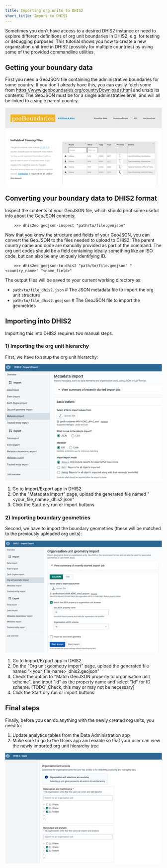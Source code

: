 ```yaml
---
title: Importing org units to DHIS2
short_title: Import to DHIS2
---
```


Sometimes you don't have access to a desired DHIS2 instance or need to explore different definitions of org unit boundaries in DHIS2, e.g. for testing or debugging purposes. This tutorial shows you how to create a new organization unit tree in DHIS2 (possibly for multiple countries) by using some of the provided commandline utilities.

## Getting your boundary data

First you need a GeoJSON file containing the administrative boundaries for some country. If you don't already have this,
you can easily fetch some from https://www.geoboundaries.org/countryDownloads.html and unzip its contents. The GeoJSON must be for a single adminstrative level, and will all be linked to a single parent country.

![GeoBoundaries screenshot](images/geoboundaries.png)

## Converting your boundary data to DHIS2 format

Inspect the contents of your GeoJSON file, which should print some useful info about the GeoJSON contents:

        >>> dhis2eo geojson-inspect "path/to/file.geojson"

Now that you know the structure and fields of your GeoJSON, you can convert the GeoJSON to the files needed
to upload to DHIS2. The parent country name and code are manually provided as part of the command. The org unit codes should be a field containing ideally something like an ISO code, but can also be any uniquely identifying ID.

        >>> dhis2eo geojson-to-dhis2 "path/to/file.geojson" "<country_name>" "<name_field>"

The output files will be saved to your current working directory as:

- `path/to/file_dhis2.json` # The JSON metadata file to import the org unit structure
- `path/to/file_dhis2.geojson` # The GeoJSON file to import the geometries

## Importing into DHIS2

Importing this into DHIS2 requires two manual steps.

### 1) Importing the org unit hierarchy

First, we have to setup the org unit hierarchy:

![Importing org unit hierarchy](images/dhis2-orgunits-import-metadata.png)

1. Go to Import/Export app in DHIS2
2. On the "Metadata import" page, upload the generated file named "<your_file_name>\_dhis2.json"
3. Click the Start dry run or import buttons

### 2) Importing boundary geometries

Second, we have to import the boundary geometries (these will be matched to the previously uploaded org units):

![Importing org unit geometries](images/dhis2-orgunits-import-geoms.png)

1. Go to Import/Export app in DHIS2
2. On the "Org unit geometry import" page, upload the generated file named "<your_file_name>\_dhis2.geojson"
3. Check the option to "Match GeoJSON property to organisation unit scheme", and input "id" as the property name and select "Id" for ID scheme. [TODO: Check, this may or may not be necessary]
4. Click the Start dry run or import buttons

## Final steps

Finally, before you can do anything with the newly created org units, you need to:

1. Update analytics tables from the Data Administration app
2. Make sure to go to the Users app and enable so that your user can view the newly imported org unit hierarchy tree

![User's access to orgunization units](images/dhis2-user-orgunits.png)
